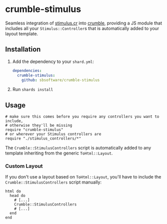 # crumble-stimulus

Seamless integration of [stimulus.cr](https://github.com/sbsoftware/stimulus.cr) into [crumble](https://github.com/sbsoftware/crumble), providing a JS module that includes all your `Stimulus::Controller`s that is automatically added to your layout template.

## Installation

1. Add the dependency to your `shard.yml`:

   ```yaml
   dependencies:
     crumble-stimulus:
       github: sbsoftware/crumble-stimulus
   ```

2. Run `shards install`

## Usage

```crystal
# make sure this comes before you require any controllers you want to include,
# otherwise they'll be missing
require "crumble-stimulus"
# or wherever your Stimulus controllers are
require "./stimulus_controllers/*"
```

The `Crumble::StimulusControllers` script is automatically added to any template inheriting from the generic `ToHtml::Layout`.

### Custom Layout

If you don't use a layout based on `ToHtml::Layout`, you'll have to include the `Crumble::StimulusControllers` script manually:

```crystal
html do
  head do
    # [...]
    Crumble::StimulusControllers
    # [...]
  end
end
```
